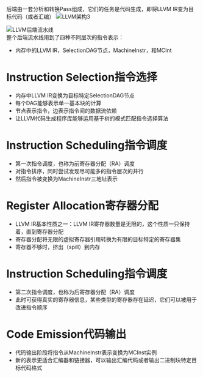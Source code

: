 后端由一套分析和转换Pass组成，它们的任务是代码生成，即将LLVM IR变为目标代码（或者汇编）
![LLVM架构3](/Picture/06.LLVM%E6%9E%B6%E6%9E%843.png) 

![LLVM后端流水线](/Picture/09.LLVM%E5%90%8E%E7%AB%AF.png)  
整个后端流水线用到了四种不同层次的指令表示：
- 内存中的LLVM IR，SelectionDAG节点，MachineInstr，和MCInt  
# Instruction Selection指令选择
- 内存中LLVM IR变换为目标特定SelectionDAG节点
- 每个DAG能够表示单一基本块的计算
- 节点表示指令，边表示指令间的数据流依赖
- 让LLVM代码生成程序库能够运用基于树的模式匹配指令选择算法
# Instruction Scheduling指令调度
- 第一次指令调度，也称为前寄存器分配（RA）调度
- 对指令排序，同时尝试发现尽可能多的指令层次的并行
- 然后指令被变换为MachineInstr三地址表示
# Register Allocation寄存器分配
- LLVM IR基本性质之一：LLVM IR寄存器数量是无限的，这个性质一只保持着，直到寄存器分配
- 寄存器分配将无限的虚拟寄存器引用转换为有限的目标特定的寄存器集
- 寄存器不够时，挤出（spill）到内存
# Instruction Scheduling指令调度
- 第二次指令调度，也称为后寄存器分配（RA）调度
- 此时可获得真实的寄存器信息，某些类型的寄存器存在延迟，它们可以被用于改进指令顺序
# Code Emission代码输出
- 代码输出阶段将指令从MachineInstr表示变换为MCInst实例
- 新的表示更适合汇编器和链接器，可以输出汇编代码或者输出二进制块特定目标代码格式